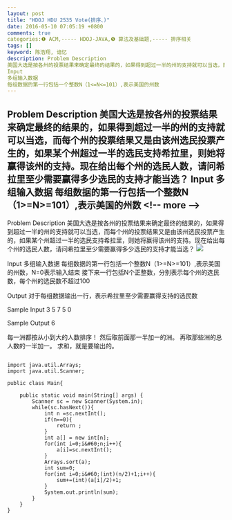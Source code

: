 ```yaml
---
layout: post
title: "HDOJ HDU 2535 Vote(排序、)"
date: 2016-05-10 07:05:19 +0800
comments: true
categories:❶ ACM,----- HDOJ-JAVA,❺ 算法及基础题,----- 排序相关
tags: []
keyword: 陈浩翔, 谙忆
description: Problem Description 
美国大选是按各州的投票结果来确定最终的结果的，如果得到超过一半的州的支持就可以当选，而每个州的投票结果又是由该州选民投票产生的，如果某个州超过一半的选民支持希拉里，则她将赢得该州的支持。现在给出每个州的选民人数，请问希拉里至少需要赢得多少选民的支持才能当选？ 
Input 
多组输入数据 
每组数据的第一行包括一个整数N（1<=N<=101）,表示美国的州数 
---
```



Problem Description 
美国大选是按各州的投票结果来确定最终的结果的，如果得到超过一半的州的支持就可以当选，而每个州的投票结果又是由该州选民投票产生的，如果某个州超过一半的选民支持希拉里，则她将赢得该州的支持。现在给出每个州的选民人数，请问希拉里至少需要赢得多少选民的支持才能当选？ 
Input 
多组输入数据 
每组数据的第一行包括一个整数N（1>=N>=101）,表示美国的州数
&#60;!-- more --&#62;
----------

Problem Description
美国大选是按各州的投票结果来确定最终的结果的，如果得到超过一半的州的支持就可以当选，而每个州的投票结果又是由该州选民投票产生的，如果某个州超过一半的选民支持希拉里，则她将赢得该州的支持。现在给出每个州的选民人数，请问希拉里至少需要赢得多少选民的支持才能当选？
![](http://img.blog.csdn.net/20160510190314603)
 

Input
多组输入数据
每组数据的第一行包括一个整数N（1>=N>=101）,表示美国的州数，N=0表示输入结束
接下来一行包括N个正整数，分别表示每个州的选民数，每个州的选民数不超过100


 

Output
对于每组数据输出一行，表示希拉里至少需要赢得支持的选民数
 

Sample Input
3
5 7 5
0
 

Sample Output
6


每一洲都按从小到大的人数排序！
然后取前面那一半加一的洲。
再取那些洲的总人数的一半加一。
求和，就是要输出的。

```

import java.util.Arrays;
import java.util.Scanner;

public class Main{

	public static void main(String[] args) {
		Scanner sc = new Scanner(System.in);
		while(sc.hasNext()){
			int n =sc.nextInt();
			if(n==0){
				return ;
			}
			int a[] = new int[n];
			for(int i=0;i&#60;n;i++){
				a[i]=sc.nextInt();
			}
			Arrays.sort(a);
			int sum=0;
			for(int i=0;i&#60;(int)(n/2)+1;i++){
				sum+=(int)(a[i]/2)+1;
			}
			System.out.println(sum);
		}
	}
}

```